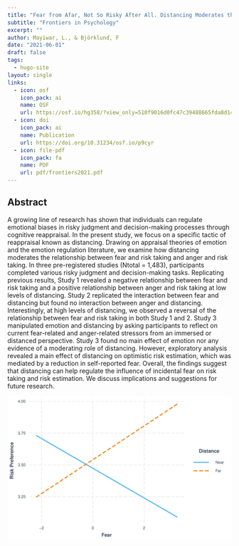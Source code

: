 ```yaml
---
title: "Fear from Afar, Not So Risky After All. Distancing Moderates the Relationship Between Fear and Risk Taking"
subtitle: "Frontiers in Psychology"
excerpt: ""
author: Mayiwar, L., & Björklund, F
date: "2021-06-01"
draft: false
tags:
  - hugo-site
layout: single
links:
  - icon: osf
    icon_pack: ai
    name: OSF
    url: https://osf.io/hg358/?view_only=510f9016d0fc47c39488665fda8d14ab
  - icon: doi
    icon_pack: ai
    name: Publication
    url: https://doi.org/10.31234/osf.io/p9cyr 
  - icon: file-pdf
    icon_pack: fa
    name: PDF
    url: pdf/frontiers2021.pdf
---
```


## Abstract

A growing line of research has shown that individuals can regulate emotional biases in risky judgment and decision-making processes through cognitive reappraisal. In the present study, we focus on a specific tactic of reappraisal known as distancing. Drawing on appraisal theories of emotion and the emotion regulation literature, we examine how distancing moderates the relationship between fear and risk taking and anger and risk taking. In three pre-registered studies (Ntotal = 1,483), participants completed various risky judgment and decision-making tasks. Replicating previous results, Study 1 revealed a negative relationship between fear and risk taking and a positive relationship between anger and risk taking at low levels of distancing. Study 2 replicated the interaction between fear and distancing but found no interaction between anger and distancing. Interestingly, at high levels of distancing, we observed a reversal of the relationship between fear and risk taking in both Study 1 and 2. Study 3 manipulated emotion and distancing by asking participants to reflect on current fear-related and anger-related stressors from an immersed or distanced perspective. Study 3 found no main effect of emotion nor any evidence of a moderating role of distancing. However, exploratory analysis revealed a main effect of distancing on optimistic risk estimation, which was mediated by a reduction in self-reported fear. Overall, the findings suggest that distancing can help regulate the influence of incidental fear on risk taking and risk estimation. We discuss implications and suggestions for future research.

![](frontiers2021.jpg)